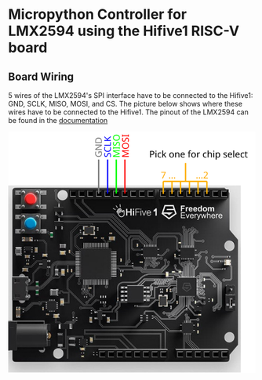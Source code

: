 # Micropython Controller for LMX2594 using the Hifive1 RISC-V board

## Board Wiring
5 wires of the LMX2594's SPI interface have to be connected to the Hifive1: GND, SCLK, MISO,
MOSI, and CS. The picture below shows where these wires have to be connected to
the Hifive1. The pinout of the LMX2594 can be found in the [documentation](http://www.ti.com/lit/ug/snau210/snau210.pdf)
<p align="center">
<img src="https://github.com/bkoppelmann/lmx2594-mp/blob/master/wiring.svg">
</p>
